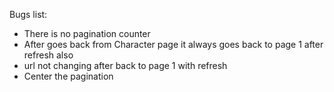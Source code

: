 Bugs list:
* There is no pagination counter
* After goes back from Character page it always goes back to page 1 after refresh also
* url not changing after back to page 1 with refresh
* Center the pagination